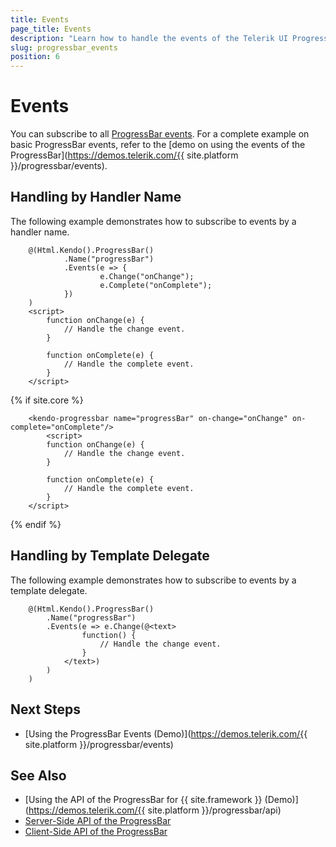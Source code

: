 ```yaml
---
title: Events
page_title: Events
description: "Learn how to handle the events of the Telerik UI ProgressBar component for {{ site.framework }}."
slug: progressbar_events
position: 6
---
```


# Events

You can subscribe to all [ProgressBar events](api/kendo.mvc.ui.fluent/progressbareventbuilder). For a complete example on basic ProgressBar events, refer to the [demo on using the events of the ProgressBar](https://demos.telerik.com/{{ site.platform }}/progressbar/events).

## Handling by Handler Name

The following example demonstrates how to subscribe to events by a handler name.

```HtmlHelper
    @(Html.Kendo().ProgressBar()
            .Name("progressBar")
            .Events(e => {
                    e.Change("onChange");
                    e.Complete("onComplete");
            })
    )
    <script>
        function onChange(e) {
            // Handle the change event.
        }

        function onComplete(e) {
            // Handle the complete event.
        }
    </script>
```
{% if site.core %}
```TagHelper
    <kendo-progressbar name="progressBar" on-change="onChange" on-complete="onComplete"/>
        <script>
        function onChange(e) {
            // Handle the change event.
        }

        function onComplete(e) {
            // Handle the complete event.
        }
    </script>
```
{% endif %}

## Handling by Template Delegate

The following example demonstrates how to subscribe to events by a template delegate.

```HtmlHelper
    @(Html.Kendo().ProgressBar()
        .Name("progressBar")
        .Events(e => e.Change(@<text>
                function() {
                    // Handle the change event.
                }
            </text>)
        )
    )
```

## Next Steps

* [Using the ProgressBar Events (Demo)](https://demos.telerik.com/{{ site.platform }}/progressbar/events)

## See Also

* [Using the API of the ProgressBar for {{ site.framework }} (Demo)](https://demos.telerik.com/{{ site.platform }}/progressbar/api)
* [Server-Side API of the ProgressBar](/api/progressbar)
* [Client-Side API of the ProgressBar](https://docs.telerik.com/kendo-ui/api/javascript/ui/progressbar)
